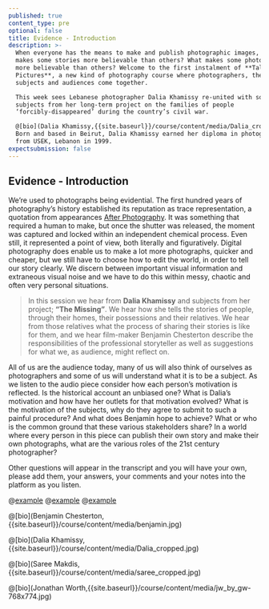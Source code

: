 ```yaml
---
published: true
content_type: pre
optional: false
title: Evidence - Introduction
description: >-
  When everyone has the means to make and publish photographic images, what
  makes some stories more believable than others? What makes some photographers
  more believable than others? Welcome to the first instalment of **Talking
  Pictures**, a new kind of photography course where photographers, their
  subjects and audiences come together.

  This week sees Lebanese photographer Dalia Khamissy re-united with some of the
  subjects from her long-term project on the families of people
  ‘forcibly-disappeared’ during the country’s civil war.

  @[bio](Dalia Khamissy,{{site.baseurl}}/course/content/media/Dalia_cropped.jpg)
  Born and based in Beirut, Dalia Khamissy earned her diploma in photography
  from USEK, Lebanon in 1999.
expectsubmission: false
---
```

## Evidence - Introduction

We’re used to photographs being evidential. The first hundred years of photography’s history established its reputation as trace representation, a quotation from appearances [After Photography](http://www.afterphotography.org/). It was something that required a human to make, but once the shutter was released, the moment was captured and locked within an independent chemical process. Even still, it represented a point of view, both literally and figuratively. Digital photography does enable us to make a lot more photographs, quicker and cheaper, but we still have to choose how to edit the world, in order to tell our story clearly. We discern between important visual information and extraneous visual noise and we have to do this within messy, chaotic and often very personal situations.

> In this session we hear from **Dalia Khamissy** and subjects from her project; **“The Missing”**. We hear how she tells the stories of people, through their homes, their possessions and their relatives. We hear from those relatives what the process of sharing their stories is like for them, and we hear film-maker Benjamin Chesterton describe the responsibilities of the professional storyteller as well as suggestions for what we, as audience, might reflect on.

All of us are the audience today, many of us will also think of ourselves as photographers and some of us will understand what it is to be a subject. As we listen to the audio piece consider how each person’s motivation is reflected. Is the historical account an unbiased one? What is Dalia’s motivation and how have her outlets for that motivation evolved? What is the motivation of the subjects, why do they agree to submit to such a painful procedure? And what does Benjamin hope to achieve? What or who is the common ground that these various stakeholders share? In a world where every person in this piece can publish their own story and make their own photographs, what are the various roles of the 21st century photographer?

Other questions will appear in the transcript and you will have your own, please add them, your answers, your comments and your notes into the platform as you listen.

@[example](1)
@[example](2)
@[example](3)


@[bio](Benjamin Chesterton,{{site.baseurl}}/course/content/media/benjamin.jpg)

@[bio](Dalia Khamissy,{{site.baseurl}}/course/content/media/Dalia_cropped.jpg)

@[bio](Saree Makdis,{{site.baseurl}}/course/content/media/saree_cropped.jpg)

@[bio](Jonathan Worth,{{site.baseurl}}/course/content/media/jw_by_gw-768x774.jpg)
